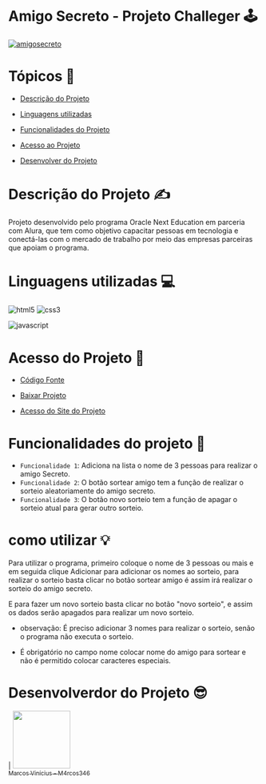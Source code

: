
<h1> Amigo Secreto - Projeto Challeger 🕹️</h1>
<a href="https://ibb.co/93rTNWxT"><img src="https://i.ibb.co/DgRCtQBC/amigosecreto.png" alt="amigosecreto" border="0"></a>

<h1>Tópicos 📝</h1>

* [Descrição do Projeto](#descrição-do-projeto)
* [Linguagens utilizadas](#linguagens-utilizadas)

* [Funcionalidades do Projeto](#funcionalidades-do-projetoo)
* [Acesso ao Projeto](#acesso-ao-projeto)
* [Desenvolver do Projeto](#desenvolverdor-do-projeto)





# Descrição do Projeto ✍️
<p>Projeto desenvolvido pelo programa  Oracle Next Education em parceria com Alura, que tem como objetivo capacitar pessoas em tecnologia e conectá-las com o mercado de trabalho por meio das empresas parceiras que apoiam o programa. 

# Linguagens utilizadas 💻

<img align ="center" alt="html5" src="https://img.shields.io/badge/HTML5-E34F26?style=for-the-badge&logo=html5&logoColor=white"/>

<img align ="center" alt="css3" src="https://img.shields.io/badge/CSS3-1572B6?style=for-the-badge&logo=css3&logoColor=white"/>

<img align ="center" alt="javascript" src="https://img.shields.io/badge/JavaScript-F7DF1E?style=for-the-badge&logo=javascript&logoColor=black"/><br>


# Acesso do Projeto 📱

* [Código Fonte](https://github.com/M4rcos346/amigoSecreto_challege)

* [Baixar Projeto](https://github.com/M4rcos346/amigoSecreto_challege)

* [Acesso do Site do Projeto](https://amigosecreto-eta.vercel.app/)

# Funcionalidades do projeto 🚀

- `Funcionalidade 1`: Adiciona na lista o nome de 3 pessoas para realizar o amigo Secreto.
- `Funcionalidade 2`: O botão sortear amigo tem a função de realizar o sorteio aleatoriamente do amigo secreto.
- `Funcionalidade 3`: O botão novo sorteio tem a função de apagar o sorteio atual para gerar outro sorteio. 


# como utilizar 💡
<p> Para utilizar o programa, primeiro coloque o nome de 3 pessoas ou mais e em seguida clique Adicionar para adicionar os nomes ao sorteio, para realizar o sorteio basta clicar no botão sortear amigo é assim irá realizar o sorteio do amigo secreto.

E para fazer um novo sorteio basta clicar no botão "novo sorteio", e assim os dados serão apagados para realizar um novo sorteio.
</p>

* observação: É preciso adicionar 3 nomes para realizar o sorteio, senão o programa não executa o sorteio. 

* É obrigatório no campo nome colocar nome do amigo para sortear e não é permitido colocar caracteres especiais.


# Desenvolverdor do Projeto 😎

| [<img loading="lazy" src="https://avatars.githubusercontent.com/u/165941278?s=400&u=10f7045aca7c3d8f586523f615e8718d0a700519&v=4" width=115><br><sub>Marcos Vinícius  - M4rcos346</sub>](https://github.com/M4rcos346) 

